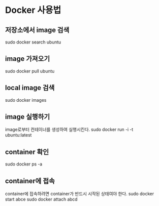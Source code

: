 # Docker 사용법
## 저장소에서 image 검색
   sudo docker search ubuntu
   
## image 가져오기
   sudo docker pull ubuntu

## local image 검색
   sudo docker images

## image 실행하기
image로부터 컨테이너를 생성하여 실행시킨다.
   sudo docker run -i -t ubuntu:latest 

## container 확인
   sudo docker ps -a

## container에 접속
container에 접속하려면 container가 반드시 시작된 상태여야 한다.
   sudo docker start abce
   sudo docker attach abcd

